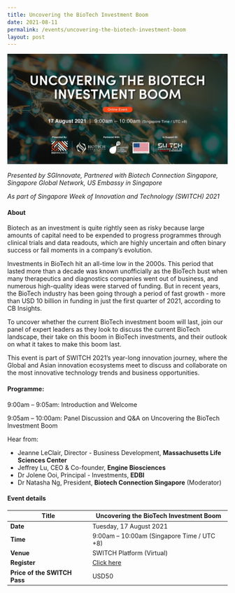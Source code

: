 ```yaml
---
title: Uncovering the BioTech Investment Boom
date: 2021-08-11
permalink: /events/uncovering-the-biotech-investment-boom
layout: post
---
```

![Alt text for image on Isomer site](/images/biotech_2160x1080px_V3_0.jpg)

*Presented by SGInnovate, Partnered with Biotech Connection Singapore, Singapore Global Network, US Embassy in Singapore*

*As part of Singapore Week of Innovation and Technology (SWITCH) 2021*

#### About

Biotech as an investment is quite rightly seen as risky because large amounts of capital need to be expended to progress programmes through clinical trials and data readouts, which are highly uncertain and often binary success or fail moments in a company’s evolution.
 
Investments in BioTech hit an all-time low in the 2000s. This period that lasted more than a decade was known unofficially as the BioTech bust when many therapeutics and diagnostics companies went out of business, and numerous high-quality ideas were starved of funding.  But in recent years, the BioTech industry has been going through a period of fast growth - more than USD 10 billion in funding in just the first quarter of 2021, according to CB Insights.
 
To uncover whether the current BioTech investment boom will last, join our panel of expert leaders as they look to discuss the current BioTech landscape, their take on this boom in BioTech investments, and their outlook on what it takes to make this boom last.

This event is part of SWITCH 2021’s year-long innovation journey, where the Global and Asian innovation ecosystems meet to discuss and collaborate on the most innovative technology trends and business opportunities.
 
#### Programme:
9:00am – 9:05am: Introduction and Welcome

9:05am – 10:00am: Panel Discussion and Q&A on Uncovering the BioTech Investment Boom

Hear from:
- Jeanne LeClair, Director - Business Development, **Massachusetts Life Sciences Center**
- Jeffrey Lu, CEO & Co-founder, **Engine Biosciences**
- Dr Jolene Ooi, Principal - Investments, **EDBI**
- Dr Natasha Ng, President, **Biotech Connection Singapore** (Moderator)

#### Event details


| **Title** | Uncovering the BioTech Investment Boom|
| -------- | -------- |
|**Date** | Tuesday, 17 August 2021 
| **Time**    | 9:00am – 10:00am (Singapore Time / UTC +8) |
|**Venue** | SWITCH Platform (Virtual)
| **Register** | [Click here](https://events.hubilo.com/switchsg/register) |
|**Price of the SWITCH Pass** | USD50